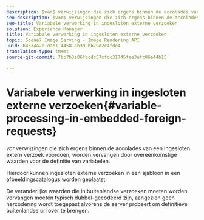 ```yaml
---
description: $var$ verwijzingen die zich ergens binnen de accolades van een ingesloten extern verzoek voordoen, worden vervangen door overeenkomstige waarden voor de definitie van variabelen.
seo-description: $var$ verwijzingen die zich ergens binnen de accolades van een ingesloten extern verzoek voordoen, worden vervangen door overeenkomstige waarden voor de definitie van variabelen.
seo-title: Variabele verwerking in ingesloten externe verzoeken
solution: Experience Manager
title: Variabele verwerking in ingesloten externe verzoeken
topic: Scene7 Image Serving - Image Rendering API
uuid: b4334a2e-dab1-4458-ab3d-bb79d2c4fdd4
translation-type: tm+mt
source-git-commit: 7bc7b3a86fbcdc57cfdc31745fae3afc06e44b15

---
```



# Variabele verwerking in ingesloten externe verzoeken{#variable-processing-in-embedded-foreign-requests}

$var$ verwijzingen die zich ergens binnen de accolades van een ingesloten extern verzoek voordoen, worden vervangen door overeenkomstige waarden voor de definitie van variabelen.

Hierdoor kunnen ingesloten externe verzoeken in een sjabloon in een afbeeldingscatalogus worden geplaatst.

De veranderlijke waarden die in buitenlandse verzoeken moeten worden vervangen moeten typisch dubbel-gecodeerd zijn, aangezien geen hercodering wordt toegepast alvorens de server probeert om definitieve buitenlandse url over te brengen.
